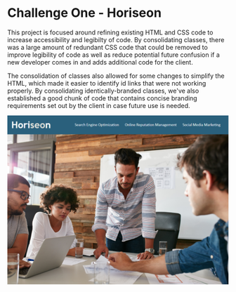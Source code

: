 # Challenge One - Horiseon

This project is focused around refining existing HTML and CSS code to increase accessibility and legibilty of code. By consolidating classes, there was a large amount of redundant CSS code that could be removed to improve legibility of code as well as reduce potential future confusion if a new developer comes in and adds additional code for the client.

The consolidation of classes also allowed for some changes to simplify the HTML, which made it easier to identify id links that were not working properly. By consolidating identically-branded classes, we've also established a good chunk of code that contains concise branding requirements set out by the client in case future use is needed.

![Landing page with Horiseon-branded heading and image of four individuals studying paperwork together at a desk](./assets/images/Landing-Page-1.png)